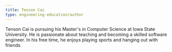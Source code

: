 ```yaml
---
title: Tenson Cai
type: engineering-education/author
---
```

Tenson Cai is pursuing his Master's in Computer Science at Iowa State University. He is passionate about teaching and becoming a skilled software engineer. In his free time, he enjoys playing sports and hanging out with friends.
